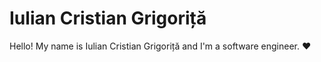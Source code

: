 # Iulian Cristian Grigoriță

Hello! My name is Iulian Cristian Grigoriță and I'm a software engineer. ❤️
